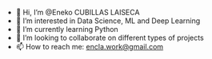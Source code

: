 - 👋 Hi, I’m @Eneko CUBILLAS LAISECA
- 👀 I’m interested in Data Science, ML and Deep Learning
- 🌱 I’m currently learning Python
- 💞️ I’m looking to collaborate on different types of projects
- 📫 How to reach me: encla.work@gmail.com

<!---
WorkENCLA/WorkENCLA is a ✨ special ✨ repository because its `README.md` (this file) appears on your GitHub profile.
You can click the Preview link to take a look at your changes.
--->

